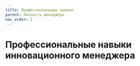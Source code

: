 ```yaml
---
title: Профессиональные навыки
parent: Личность менеджера
nav_order: 1
---
```


# Профессиональные навыки инновационного менеджера
